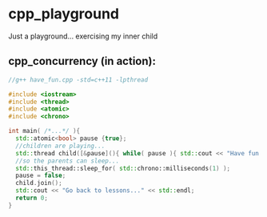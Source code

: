 # cpp_playground
Just a playground... exercising my inner child

## cpp_concurrency (in action):
```C++
//g++ have_fun.cpp -std=c++11 -lpthread

#include <iostream>
#include <thread>
#include <atomic>
#include <chrono>

int main( /*...*/ ){
  std::atomic<bool> pause {true};
  //children are playing...
  std::thread child([&pause](){ while( pause ){ std::cout << "Have fun..." << std::endl; } });
  //so the parents can sleep...
  std::this_thread::sleep_for( std::chrono::milliseconds(1) );
  pause = false;
  child.join();
  std::cout << "Go back to lessons..." << std::endl;
  return 0;
}
```
